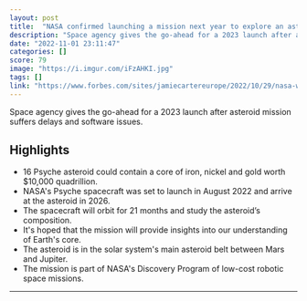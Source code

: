 ```yaml
---
layout: post
title:  "NASA confirmed launching a mission next year to explore an asteroid worth more than 10000 $ Quadrillion in gold. Makes BTC look scarce af suddenly."
description: "Space agency gives the go-ahead for a 2023 launch after asteroid mission suffers delays and software issues."
date: "2022-11-01 23:11:47"
categories: []
score: 79
image: "https://i.imgur.com/iFzAHKI.jpg"
tags: []
link: "https://www.forbes.com/sites/jamiecartereurope/2022/10/29/nasa-will-launch-psyche-mission-to-explore-asteroid-worth-more-than-the-global-economy/"
---
```


Space agency gives the go-ahead for a 2023 launch after asteroid mission suffers delays and software issues.

## Highlights

- 16 Psyche asteroid could contain a core of iron, nickel and gold worth $10,000 quadrillion.
- NASA's Psyche spacecraft was set to launch in August 2022 and arrive at the asteroid in 2026.
- The spacecraft will orbit for 21 months and study the asteroid’s composition.
- It's hoped that the mission will provide insights into our understanding of Earth's core.
- The asteroid is in the solar system's main asteroid belt between Mars and Jupiter.
- The mission is part of NASA's Discovery Program of low-cost robotic space missions.

---
